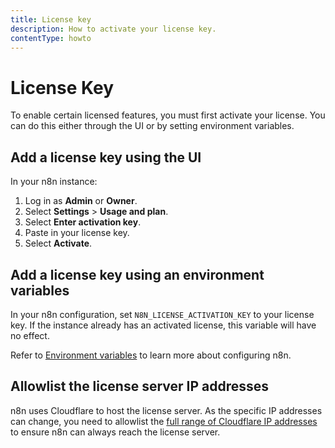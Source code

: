 ```yaml
---
title: License key
description: How to activate your license key.
contentType: howto
---
```


# License Key

To enable certain licensed features, you must first activate your license. You can do this either through the UI or by setting environment variables.

## Add a license key using the UI

In your n8n instance:

1. Log in as **Admin** or **Owner**.
1. Select **Settings** > **Usage and plan**.
1. Select **Enter activation key**.
1. Paste in your license key.
1. Select **Activate**.

## Add a license key using an environment variables

In your n8n configuration, set `N8N_LICENSE_ACTIVATION_KEY` to your license key. If the instance already has an activated license, this variable will have no effect.

Refer to [Environment variables](/hosting/configuration/configuration-methods.md) to learn more about configuring n8n.

## Allowlist the license server IP addresses

n8n uses Cloudflare to host the license server. As the specific IP addresses can change, you need to allowlist the [full range of Cloudflare IP addresses](https://www.cloudflare.com/ips/) to ensure n8n can always reach the license server.
